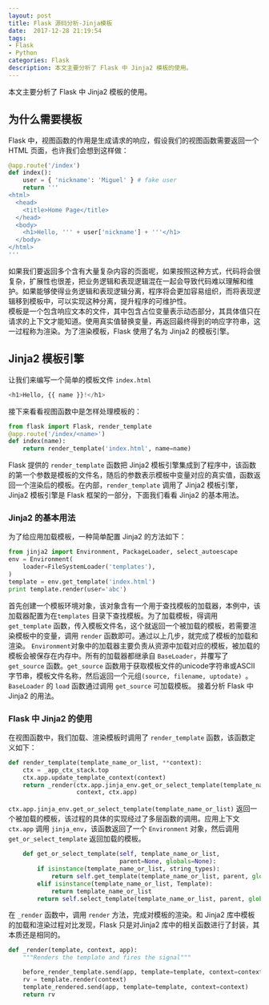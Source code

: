 ```yaml
---
layout: post
title: Flask 源码分析-Jinja模板
date:  2017-12-28 21:19:54
tags:
- Flask
- Python
categories: Flask
description: 本文主要分析了 Flask 中 Jinja2 模板的使用。
---
```

本文主要分析了 Flask 中 Jinja2 模板的使用。  
## 为什么需要模板
Flask 中，视图函数的作用是生成请求的响应，假设我们的视图函数需要返回一个 HTML 页面，也许我们会想到这样做：  

```python
@app.route('/index')
def index():
    user = { 'nickname': 'Miguel' } # fake user
    return '''
<html>
  <head>
    <title>Home Page</title>
  </head>
  <body>
    <h1>Hello, ''' + user['nickname'] + '''</h1>
  </body>
</html>
'''
```  
如果我们要返回多个含有大量复杂内容的页面呢，如果按照这种方式，代码将会很复杂，扩展性也很差，把业务逻辑和表现逻辑混在一起会导致代码难以理解和维护。如果能够使得业务逻辑和表现逻辑分离，程序将会更加容易组织，而将表现逻辑移到模板中，可以实现这种分离，提升程序的可维护性。  
模板是一个包含响应文本的文件，其中包含占位变量表示动态部分，其具体值只在请求的上下文才能知道。使用真实值替换变量，再返回最终得到的响应字符串，这一过程称为渲染。为了渲染模板，Flask 使用了名为 Jinja2 的模板引擎。 
## Jinja2 模板引擎  
让我们来编写一个简单的模板文件 `index.html`  
```python
<h1>Hello, {{ name }}!</h1>
```
接下来看看视图函数中是怎样处理模板的：  
```python
from flask import Flask, render_template
@app.route('/index/<name>')
def index(name):
    return render_template('index.html', name=name)
```
Flask 提供的 `render_template` 函数把 Jinja2 模板引擎集成到了程序中，该函数的第一个参数是模板的文件名，随后的参数表示模板中变量对应的真实值，函数返回一个渲染后的模板。在内部，`render_template` 调用了 Jinja2 模板引擎，Jinja2 模板引擎是 Flask 框架的一部分，下面我们看看 Jinja2 的基本用法。

### Jinja2 的基本用法   
为了给应用加载模板，一种简单配置 Jinja2 的方法如下：  
```python
from jinja2 import Environment, PackageLoader, select_autoescape
env = Environment(
    loader=FileSystemLoader('templates'),
)
template = env.get_template('index.html')
print template.render(user='abc')
```  
首先创建一个模板环境对象，该对象含有一个用于查找模板的加载器，本例中，该加载器配置为在`templates` 目录下查找模板。为了加载模板，得调用 `get_template` 函数，传入模板文件名，这个就返回一个被加载的模板，若需要渲染模板中的变量，调用 `render` 函数即可。通过以上几步，就完成了模板的加载和渲染。
`Environment`对象中的加载器主要负责从资源中加载对应的模板，被加载的模板会被保存在内存中。所有的加载器都继承自 `BaseLoader`，并覆写了 `get_source` 函数。`get_source` 函数用于获取模板文件的unicode字符串或ASCII字节串，模板文件名称，然后返回一个元组`(source, filename, uptodate) `。`BaseLoader` 的 `load` 函数通过调用 `get_source` 可加载模板。
接着分析 Flask 中 Jinja2 的用法。
### Flask 中 Jinja2 的使用  
在视图函数中，我们加载、渲染模板时调用了 `render_template` 函数，该函数定义如下：
```python
def render_template(template_name_or_list, **context):
    ctx = _app_ctx_stack.top
    ctx.app.update_template_context(context)
    return _render(ctx.app.jinja_env.get_or_select_template(template_name_or_list),
                   context, ctx.app)
```
`ctx.app.jinja_env.get_or_select_template(template_name_or_list)` 返回一个被加载的模板，该过程的具体的实现经过了多层函数的调用。应用上下文 `ctx.app` 调用 `jinja_env`，该函数返回了一个 `Environment` 对象，然后调用 `get_or_select_template` 返回加载的模板。
```python
    def get_or_select_template(self, template_name_or_list,
                               parent=None, globals=None):
        if isinstance(template_name_or_list, string_types):
            return self.get_template(template_name_or_list, parent, globals)
        elif isinstance(template_name_or_list, Template):
            return template_name_or_list
        return self.select_template(template_name_or_list, parent, globals)
```
在 `_render` 函数中，调用 `render` 方法，完成对模板的渲染。和 Jinja2 库中模板的加载和渲染过程对比发现，Flask 只是对Jinja2 库中的相关函数进行了封装，其本质还是相同的。
```python
def _render(template, context, app):
    """Renders the template and fires the signal"""

    before_render_template.send(app, template=template, context=context)
    rv = template.render(context)
    template_rendered.send(app, template=template, context=context)
    return rv
```

